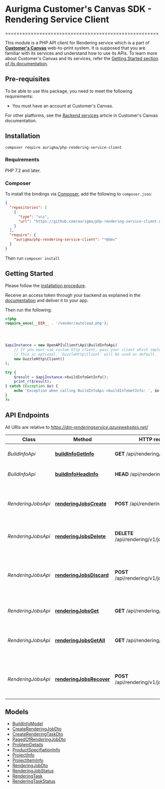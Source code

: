 # Aurigma Customer's Canvas SDK - Rendering Service Client
======================================================

This module is a PHP API client for Rendering service which is a part of [**Customer's Canvas**](https://customerscanvas.com) web-to-print system. It is supposed that you are familiar with its services and understand how to use its APIs. To learn more about Customer's Canvas and its services, refer the [Getting Started section of its documentation](https://customerscanvas.com/dev/getting-started/intro.html).

## Pre-requisites

To be able to use this package, you need to meet the following requirements: 

* You must have an account at Customer's Canvas.

For other platforms, see the [Backend services](https://customerscanvas.com/dev/getting-started/about-backend-services.html) article in Customer's Canvas documentation. 

## Installation

```
composer require aurigma/php-rendering-service-client
```

### Requirements

PHP 7.2 and later.

### Composer

To install the bindings via [Composer](https://getcomposer.org/), add the following to `composer.json`:

```json
{
  "repositories": [
    {
      "type": "vcs",
      "url": "https://github.com/aurigma/php-rendering-service-client.git"
    }
  ],
  "require": {
    "aurigma/php-rendering-service-client": "*@dev"
  }
}
```

Then run `composer install`

## Getting Started

Please follow the [installation procedure](#installation).

Receive an access token through your backend as explained in the [documentation](https://customerscanvas.com/dev/getting-started/about-backend-services.html#authorization) and deliver it to your app. 

Then run the following:

```php
<?php
require_once(__DIR__ . '/vendor/autoload.php');




$apiInstance = new OpenAPI\Client\Api\BuildInfoApi(
    // If you want use custom http client, pass your client which implements `GuzzleHttp\ClientInterface`.
    // This is optional, `GuzzleHttp\Client` will be used as default.
    new GuzzleHttp\Client()
);

try {
    $result = $apiInstance->buildInfoGetInfo();
    print_r($result);
} catch (Exception $e) {
    echo 'Exception when calling BuildInfoApi->buildInfoGetInfo: ', $e->getMessage(), PHP_EOL;
}
?>
```

## API Endpoints

All URIs are relative to *https://dm-renderingservice.azurewebsites.net/*

Class | Method | HTTP request | Description
------------ | ------------- | ------------- | -------------
*BuildInfoApi* | [**buildInfoGetInfo**](docs/Api/BuildInfoApi.md#buildinfogetinfo) | **GET** /api/rendering/v1/info | Gets assembly build info
*BuildInfoApi* | [**buildInfoHeadInfo**](docs/Api/BuildInfoApi.md#buildinfoheadinfo) | **HEAD** /api/rendering/v1/info | Gets assembly build info
*RenderingJobsApi* | [**renderingJobsCreate**](docs/Api/RenderingJobsApi.md#renderingjobscreate) | **POST** /api/rendering/v1/jobs | Creates new rendering job and starts execution
*RenderingJobsApi* | [**renderingJobsDelete**](docs/Api/RenderingJobsApi.md#renderingjobsdelete) | **DELETE** /api/rendering/v1/jobs/{id} | Deletes specified rendering job
*RenderingJobsApi* | [**renderingJobsDiscard**](docs/Api/RenderingJobsApi.md#renderingjobsdiscard) | **POST** /api/rendering/v1/jobs/{id}/discard | Discards specified rendering job and prevents execution of a next task
*RenderingJobsApi* | [**renderingJobsGet**](docs/Api/RenderingJobsApi.md#renderingjobsget) | **GET** /api/rendering/v1/jobs/{id} | Gets rendering job by id
*RenderingJobsApi* | [**renderingJobsGetAll**](docs/Api/RenderingJobsApi.md#renderingjobsgetall) | **GET** /api/rendering/v1/jobs | Gets all entities relevant to specified query parameters
*RenderingJobsApi* | [**renderingJobsRecover**](docs/Api/RenderingJobsApi.md#renderingjobsrecover) | **POST** /api/rendering/v1/jobs/{id}/recover | Recovers specified rendering job and continues execution

## Models

- [BuildInfoModel](docs/Model/BuildInfoModel.md)
- [CreateRenderingJobDto](docs/Model/CreateRenderingJobDto.md)
- [CreateRenderingTaskDto](docs/Model/CreateRenderingTaskDto.md)
- [PagedOfRenderingJobDto](docs/Model/PagedOfRenderingJobDto.md)
- [ProblemDetails](docs/Model/ProblemDetails.md)
- [ProductSpecifiationInfo](docs/Model/ProductSpecifiationInfo.md)
- [ProjectInfo](docs/Model/ProjectInfo.md)
- [ProjectItemInfo](docs/Model/ProjectItemInfo.md)
- [RenderingJobDto](docs/Model/RenderingJobDto.md)
- [RenderingJobStatus](docs/Model/RenderingJobStatus.md)
- [RenderingTask](docs/Model/RenderingTask.md)
- [RenderingTaskStatus](docs/Model/RenderingTaskStatus.md)
